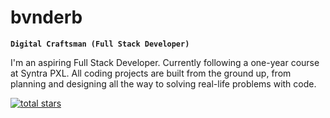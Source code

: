 # bvnderb

**`Digital Craftsman (Full Stack Developer)`**

I'm an aspiring Full Stack Developer. Currently following a one-year course at Syntra PXL. All coding projects are built from the ground up, from planning and designing all the way to solving real-life problems with code. 

<p align="left">
   <a href="https://github.com/bvnderb?tab=repositories&sort=stargazers">
    <img alt="total stars" title="Total stars on GitHub" src="https://custom-icon-badges.demolab.com/github/stars/bvnderb?color=55960c&style=for-the-badge&labelColor=488207&logo=star"/></a>
</p>
